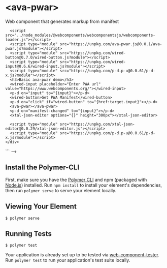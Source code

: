 # \<ava-pwar\>

Web component that generates markup from manifest

<!--
```
<custom-element-demo>
  <template>
    <div>
      <!-- Polyfills needed for red(ge)tro browsers -->
      <script src="../node_modules/@webcomponents/webcomponentsjs/webcomponents-loader.js"></script>
      <script type="module" src="https://unpkg.com/ava-pwar.js@0.0.1/ava-pwar.js?module"></script>
      <script type="module" src="https://unpkg.com/wired-button@0.7.0/wired-button.js?module"></script>
      <script type="module" src="https://unpkg.com/wired-input@0.6.6/wired-input.js?module"></script>
      <script type="module" src="https://unpkg.com/p-d.p-u@0.0.61/p-d-x.js?module"></script>
      <h3>Basic ava-pwar demo</h3>
      <wired-input placeholder="Enter PWA url" value="https://www.webcomponents.org/"></wired-input>
      <p-d on="input" to="{input}"></p-d>
      <wired-button>Get PWA Manifest</wired-button>
      <p-d on="click" if="wired-button" to="{href:target.input}"></p-d>
      <ava-pwar></ava-pwar>
      <p-d on="manifest-changed" to="{input}"></p-d>
      <xtal-json-editor options="{}" height="300px"></xtal-json-editor>

      <script type="module" src="https://unpkg.com/xtal-json-editor@0.0.29/xtal-json-editor.js"></script>
      <script type="module" src="https://unpkg.com/p-d.p-u@0.0.61/p-d-x.js?module"></script>
    </div>
  </template>
</custom-element-demo>
```
-->

## Install the Polymer-CLI

First, make sure you have the [Polymer CLI](https://www.npmjs.com/package/polymer-cli) and npm (packaged with [Node.js](https://nodejs.org)) installed. Run `npm install` to install your element's dependencies, then run `polymer serve` to serve your element locally.

## Viewing Your Element

```
$ polymer serve
```

## Running Tests

```
$ polymer test
```

Your application is already set up to be tested via [web-component-tester](https://github.com/Polymer/web-component-tester). Run `polymer test` to run your application's test suite locally.
